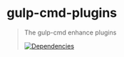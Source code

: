 # gulp-cmd-plugins

> The gulp-cmd enhance plugins
>
>[![Dependencies][david-image]][david-url]

[david-image]: http://img.shields.io/david/nuintun/gulp-cmd-plugins.svg?style=flat-square
[david-url]: https://david-dm.org/nuintun/gulp-cmd-plugins